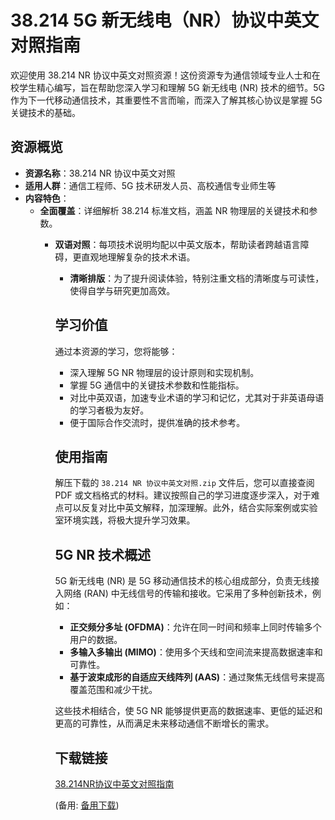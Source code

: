# 38.214 5G 新无线电（NR）协议中英文对照指南

欢迎使用 38.214 NR 协议中英文对照资源！这份资源专为通信领域专业人士和在校学生精心编写，旨在帮助您深入学习和理解 5G 新无线电 (NR) 技术的细节。5G 作为下一代移动通信技术，其重要性不言而喻，而深入了解其核心协议是掌握 5G 关键技术的基础。

## 资源概览

- **资源名称**：38.214 NR 协议中英文对照
- **适用人群**：通信工程师、5G 技术研发人员、高校通信专业师生等
- **内容特色**：
  - **全面覆盖**：详细解析 38.214 标准文档，涵盖 NR 物理层的关键技术和参数。
    - **双语对照**：每项技术说明均配以中英文版本，帮助读者跨越语言障碍，更直观地理解复杂的技术术语。
      - **清晰排版**：为了提升阅读体验，特别注重文档的清晰度与可读性，使得自学与研究更加高效。

      ## 学习价值

      通过本资源的学习，您将能够：
      - 深入理解 5G NR 物理层的设计原则和实现机制。
      - 掌握 5G 通信中的关键技术参数和性能指标。
      - 对比中英双语，加速专业术语的学习和记忆，尤其对于非英语母语的学习者极为友好。
      - 便于国际合作交流时，提供准确的技术参考。

      ## 使用指南

      解压下载的 `38.214 NR 协议中英文对照.zip` 文件后，您可以直接查阅 PDF 或文档格式的材料。建议按照自己的学习进度逐步深入，对于难点可以反复对比中英文解释，加深理解。此外，结合实际案例或实验室环境实践，将极大提升学习效果。

      ## 5G NR 技术概述

      5G 新无线电 (NR) 是 5G 移动通信技术的核心组成部分，负责无线接入网络 (RAN) 中无线信号的传输和接收。它采用了多种创新技术，例如：

      - **正交频分多址 (OFDMA)**：允许在同一时间和频率上同时传输多个用户的数据。
      - **多输入多输出 (MIMO)**：使用多个天线和空间流来提高数据速率和可靠性。
      - **基于波束成形的自适应天线阵列 (AAS)**：通过聚焦无线信号来提高覆盖范围和减少干扰。

      这些技术相结合，使 5G NR 能够提供更高的数据速率、更低的延迟和更高的可靠性，从而满足未来移动通信不断增长的需求。

      ## 下载链接
      [38.214NR协议中英文对照指南](https://pan.quark.cn/s/60cc96b1f97e) 

      (备用: [备用下载](https://pan.baidu.com/s/1MjrvMUix-P_fStaIKMxTWw?pwd=1234))
